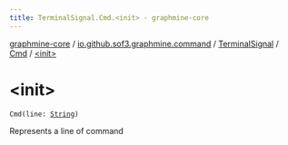 ```yaml
---
title: TerminalSignal.Cmd.<init> - graphmine-core
---
```


[graphmine-core](../../../index.html) / [io.github.sof3.graphmine.command](../../index.html) / [TerminalSignal](../index.html) / [Cmd](index.html) / [&lt;init&gt;](./-init-.html)

# &lt;init&gt;

`Cmd(line: `[`String`](https://kotlinlang.org/api/latest/jvm/stdlib/kotlin/-string/index.html)`)`

Represents a line of command

